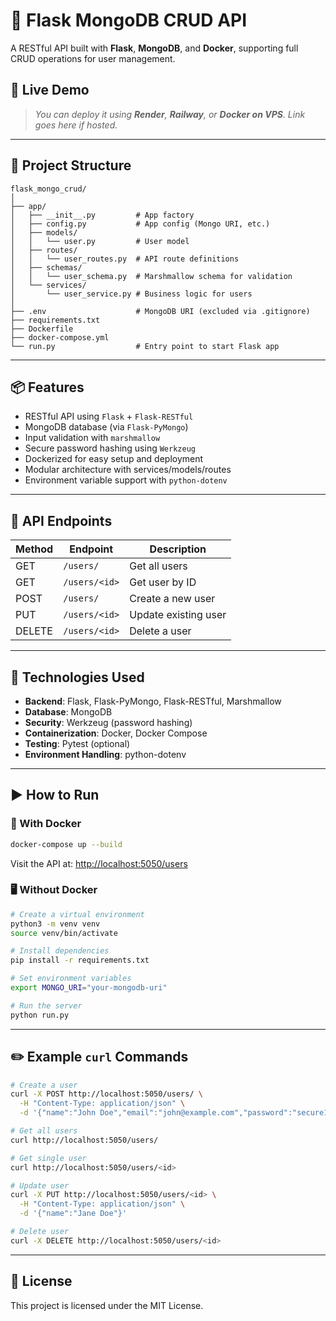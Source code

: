 # 📘 Flask MongoDB CRUD API

A RESTful API built with **Flask**, **MongoDB**, and **Docker**, supporting full CRUD operations for user management.

## 🔗 Live Demo

> _You can deploy it using **Render**, **Railway**, or **Docker on VPS**. Link goes here if hosted._

---

## 📂 Project Structure

```
flask_mongo_crud/
│
├── app/
│   ├── __init__.py         # App factory
│   ├── config.py           # App config (Mongo URI, etc.)
│   ├── models/
│   │   └── user.py         # User model
│   ├── routes/
│   │   └── user_routes.py  # API route definitions
│   ├── schemas/
│   │   └── user_schema.py  # Marshmallow schema for validation
│   └── services/
│       └── user_service.py # Business logic for users
│
├── .env                    # MongoDB URI (excluded via .gitignore)
├── requirements.txt
├── Dockerfile
├── docker-compose.yml
└── run.py                  # Entry point to start Flask app
```

---

## 📦 Features

- RESTful API using `Flask` + `Flask-RESTful`
- MongoDB database (via `Flask-PyMongo`)
- Input validation with `marshmallow`
- Secure password hashing using `Werkzeug`
- Dockerized for easy setup and deployment
- Modular architecture with services/models/routes
- Environment variable support with `python-dotenv`

---

## 🧪 API Endpoints

| Method | Endpoint           | Description              |
|--------|--------------------|--------------------------|
| GET    | `/users/`          | Get all users            |
| GET    | `/users/<id>`      | Get user by ID           |
| POST   | `/users/`          | Create a new user        |
| PUT    | `/users/<id>`      | Update existing user     |
| DELETE | `/users/<id>`      | Delete a user            |

---

## 🧰 Technologies Used

- **Backend**: Flask, Flask-PyMongo, Flask-RESTful, Marshmallow
- **Database**: MongoDB
- **Security**: Werkzeug (password hashing)
- **Containerization**: Docker, Docker Compose
- **Testing**: Pytest (optional)
- **Environment Handling**: python-dotenv

---

## ▶️ How to Run

### 🐳 With Docker

```bash
docker-compose up --build
```

Visit the API at: [http://localhost:5050/users](http://localhost:5050/users)

### 🖥️ Without Docker

```bash
# Create a virtual environment
python3 -m venv venv
source venv/bin/activate

# Install dependencies
pip install -r requirements.txt

# Set environment variables
export MONGO_URI="your-mongodb-uri"

# Run the server
python run.py
```

---

## ✏️ Example `curl` Commands

```bash
# Create a user
curl -X POST http://localhost:5050/users/ \
  -H "Content-Type: application/json" \
  -d '{"name":"John Doe","email":"john@example.com","password":"secure123"}'

# Get all users
curl http://localhost:5050/users/

# Get single user
curl http://localhost:5050/users/<id>

# Update user
curl -X PUT http://localhost:5050/users/<id> \
  -H "Content-Type: application/json" \
  -d '{"name":"Jane Doe"}'

# Delete user
curl -X DELETE http://localhost:5050/users/<id>
```

---

## 📄 License

This project is licensed under the MIT License.